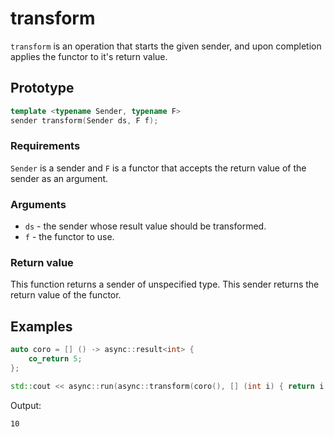 # transform

`transform` is an operation that starts the given sender, and upon completion
applies the functor to it's return value.

## Prototype

```cpp
template <typename Sender, typename F>
sender transform(Sender ds, F f);
```

### Requirements

`Sender` is a sender and `F` is a functor that accepts the return value of the
sender as an argument.

### Arguments

 - `ds` - the sender whose result value should be transformed.
 - `f` - the functor to use.

### Return value

This function returns a sender of unspecified type. This sender returns the return
value of the functor.

## Examples

```cpp
auto coro = [] () -> async::result<int> {
	co_return 5;
};

std::cout << async::run(async::transform(coro(), [] (int i) { return i * 2; }) << std::endl;
```

Output:
```
10
```

